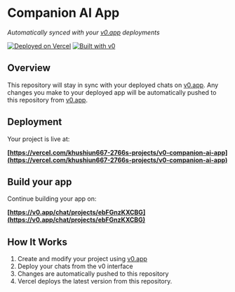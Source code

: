 # Companion AI App

*Automatically synced with your [v0.app](https://v0.app) deployments*

[![Deployed on Vercel](https://img.shields.io/badge/Deployed%20on-Vercel-black?style=for-the-badge&logo=vercel)](https://vercel.com/khushiun667-2766s-projects/v0-companion-ai-app)
[![Built with v0](https://img.shields.io/badge/Built%20with-v0.app-black?style=for-the-badge)](https://v0.app/chat/projects/ebFGnzKXCBG)

## Overview

This repository will stay in sync with your deployed chats on [v0.app](https://v0.app).
Any changes you make to your deployed app will be automatically pushed to this repository from [v0.app](https://v0.app).

## Deployment

Your project is live at:

**[https://vercel.com/khushiun667-2766s-projects/v0-companion-ai-app](https://vercel.com/khushiun667-2766s-projects/v0-companion-ai-app)**

## Build your app

Continue building your app on:

**[https://v0.app/chat/projects/ebFGnzKXCBG](https://v0.app/chat/projects/ebFGnzKXCBG)**

## How It Works

1. Create and modify your project using [v0.app](https://v0.app)
2. Deploy your chats from the v0 interface
3. Changes are automatically pushed to this repository
4. Vercel deploys the latest version from this repository.
   
